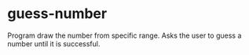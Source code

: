 # guess-number
Program draw the number from specific range.
Asks the user to guess a number until it is successful.
